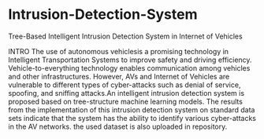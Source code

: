 # Intrusion-Detection-System
Tree-Based Intelligent Intrusion Detection System in Internet of Vehicles

INTRO
The use of autonomous vehiclesis a promising technology in Intelligent Transportation Systems to improve safety and driving efficiency. Vehicle-to-everything  technology enables communication among vehicles and other infrastructures. However, AVs and Internet of Vehicles are vulnerable to different types of cyber-attacks such as denial of service, spoofing, and sniffing attacks.An intelligent intrusion detection system  is proposed based on tree-structure machine learning models. The results from the implementation of this  intrusion detection system on standard data sets indicate that the system has the ability to identify various cyber-attacks in the AV networks. the used dataset is also uploaded in repository.
